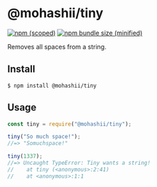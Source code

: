 # @mohashii/tiny

[![npm (scoped)](https://img.shields.io/npm/v/@mohashii/tiny.svg)](https://www.npmjs.com/package/@mohashii/tiny)
[![npm bundle size (minified)](https://img.shields.io/bundlephobia/min/@mohashii/tiny.svg)](https://www.npmjs.com/package/@mohashii/tiny)

Removes all spaces from a string.

## Install

```
$ npm install @mohashii/tiny
```

## Usage

```js
const tiny = require("@mohashii/tiny");

tiny("So much space!");
//=> "Somuchspace!"

tiny(1337);
//=> Uncaught TypeError: Tiny wants a string!
//    at tiny (<anonymous>:2:41)
//    at <anonymous>:1:1
```